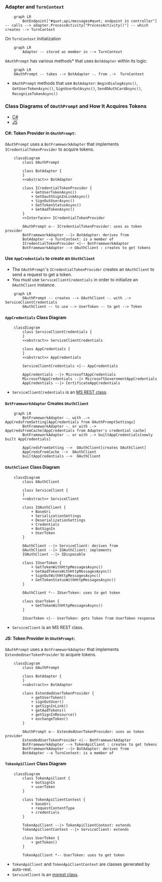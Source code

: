 ### **Adapter and `TurnContext`**

```mermaid
    graph LR
        BotEndpoint["#quot;api/messages#quot; endpoint in controller"] -- calls --> adapter.ProcessActivity["ProcessActivity()"] -- which creates --> TurnContext 
```

On `TurnContext` Initialization
```mermaid
    graph LR
        Adapter -- stored as member in --> TurnContext
```

`OAuthPrompt` has various methods* that uses `BotAdapter` within its logic:
```mermaid
    graph LR
    OAuthPrompt -- takes --> BotAdapter -. from .->  TurnContext
```
* `OAuthPrompt` methods that use `BotAdapter`: `BeginDialogAsync()`, `GetUserTokenAsync()`, `SignUserOutAsync()`, `SendOAuthCardAsync()`, `RecognizeTokenAsync()`

### **Class Diagrams of `OAuthPrompt` and How It Acquires Tokens**
- [C#](#c-token-provider-in-oauthprompt)
- [JS](#js-token-provider-in-oauthprompt)

#### **C#: Token Provider in `OAuthPrompt`:**

`OAuthPrompt` uses a `BotFrameworkAdapter` that implements `ICredentialTokenProvider` to acquire tokens.

```mermaid
    classDiagram
        class OAuthPrompt

        class BotAdapter {
        }
        <<abstract>> BotAdapter

        class ICredentialTokenProvider {
            + GetUserTokenAsync()
            + GetOauthSignInLinkAsync()
            + SignOutUserAsync()
            + GetTokenStatusAsync()
            + GetAadTokenAsync()
        }
        <<Interface>> ICredentialTokenProvider

        OAuthPrompt o-- ICredentialTokenProvider: uses as token provider
        BotFrameworkAdapter --|> BotAdapter: derives from
        BotAdapter --o TurnContext: is a member of
        ICredentialTokenProvider <|-- BotFrameworkAdapter
        BotFrameworkAdapter --> OAuthClient : creates to get tokens
```

#### Use `AppCredentials` to create an `OAuthClient`
- The `OAuthPrompt`'s `ICredentialTokenProvider` creates an `OAuthClient` to send a request to get a token.
- You must use `ServiceClientCredentials` in order to initialize an `OAuthClient` instance.

```mermaid
    graph LR
        OAuthPrompt -- creates --> OAuthClient -. with .-> ServiceClientCredentials
        OAuthClient -- to use --> UserToken -- to get --> Token
```

#### `AppCredentials` Class Diagram

```mermaid
    classDiagram
        class ServiceClientCredentials {
        }
        <<abstract>> ServiceClientCredentials

        class AppCredentials {
        }
        <<abstract>> AppCredentials
    
        ServiceClientCredentials <|-- AppCredentials

        AppCredentials --|> MicrosoftAppCredentials
        MicrosoftAppCredentials --|> MicrosoftGovernmentAppCredentials
        AppCredentials --|> CertificateAppCredentials
```
* `ServiceClientCredentials` is an [MS REST class](https://docs.microsoft.com/en-us/dotnet/api/microsoft.rest.serviceclientcredentials?view=azure-dotnet).

#### `BotFrameworkAdapter` Creates `OAuthClient`
``` mermaid
    graph LR
        BotFrameworkAdapter -. with .-> AppCredsFromSetting[AppCredentials from OAuthPromptSettings]
        BotFrameworkAdapter -. or with .-> AppCredsFromCache[AppCredentials from Adapter's credential cache]
        BotFrameworkAdapter -. or with .-> builtAppCredentials[newly built AppCredentials]
        
        AppCredsFromSetting -->  OAuthClient[creates OAuthClient]
        AppCredsFromCache -->  OAuthClient
        builtAppCredentials -->  OAuthClient

```

#### `OAuthClient` Class Diagram

```mermaid
    classDiagram
        class OAuthClient

        class ServiceClient {
        }
        <<abstract>> ServiceClient

        class IOAuthClient {
            + BaseUri
            + SerializationSettings
            + DeserializationSettings
            + Credentials
            + BotSignIn
            + UserToken
        }

        OAuthClient --|> ServiceClient: derives from
        OAuthClient --|> IOAuthClient: implements
        IOAuthClient --|> IDisposable

        class IUserToken {
            + GetTokenWithHttpMessagesAsync()
            + GetAadTokensWithHttpMessagesAsync()
            + SignOutWithHttpMessagesAsync()
            + GetTokenStatusWithHttpMessagesAsync()
        }

        OAuthClient *-- IUserToken: uses to get token

        class UserToken {
            + GetTokenWithHttpMessagesAsync()
        }

        IUserToken <|-- UserToken: gets Token from UserToken response
```
* `ServiceClient` is an MS REST class.

#### **JS: Token Provider in `OAuthPrompt`:**

`OAuthPrompt` uses a `BotFrameworkAdapter` that implements `ExtendedUserTokenProvider` to acquire tokens.

```mermaid
    classDiagram
        class OAuthPrompt

        class BotAdapter {
        }
        <<abstract>> BotAdapter

        class ExtendedUserTokenProvider {
            + getUserToken()
            + signOutUser()
            + getSignInLink()
            + getAadTokens()
            + getSignInResource()
            + exchangeToken()
        }

        OAuthPrompt o-- ExtendedUserTokenProvider: uses as token provider
        ExtendedUserTokenProvider <|-- BotFrameworkAdapter
        BotFrameworkAdapter --> TokenApiClient : creates to get tokens
        BotFrameworkAdapter --|> BotAdapter: derives from
        BotAdapter --o TurnContext: is a member of
```

#### `TokenApiClient` Class Diagram
```mermaid
    classDiagram
        class TokenApiClient {
            + botSignIn
            + userToken
        }

        class TokenApiClientContext {
            + baseUri
            + requestContentType
            + credentials
        }

        TokenApiClient --|> TokenApiClientContext: extends
        TokenApiClientContext --|> ServiceClient: extends

        class UserToken {
            + getToken()
        }

        TokenApiClient *-- UserToken: uses to get token
```

* `TokenApiClient` and `TokenApiClientContext` are classes generated by auto-rest.
* `ServiceClient` is an [msrest class](https://github.com/Azure/ms-rest-js/blob/master/lib/serviceClient.ts).